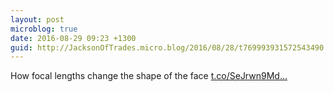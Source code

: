 ```yaml
---
layout: post
microblog: true
date: 2016-08-29 09:23 +1300
guid: http://JacksonOfTrades.micro.blog/2016/08/28/t769993931572543490.html
---
```

How focal lengths change the shape of the face [t.co/SeJrwn9Md...](https://t.co/SeJrwn9Md7)
